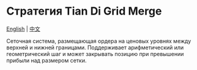 # Стратегия Tian Di Grid Merge
[English](README.md) | [中文](README_cn.md)

Сеточная система, размещающая ордера на ценовых уровнях между верхней и нижней границами. Поддерживает арифметический или геометрический шаг и может закрывать позицию при превышении прибыли над размером сетки.
